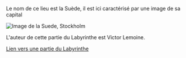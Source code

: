 Le nom de ce lieu est la Suède, il est ici caractérisé par une image de sa capital 

![Image de la Suede, Stockholm](https://www.okvoyage.com/wp-content/uploads/2015/11/stockholm-city.jpg)

L'auteur de cette partie du Labyrinthe est Victor Lemoine.

[Lien vers une partie du Labyrinthe](./Russie.md)

